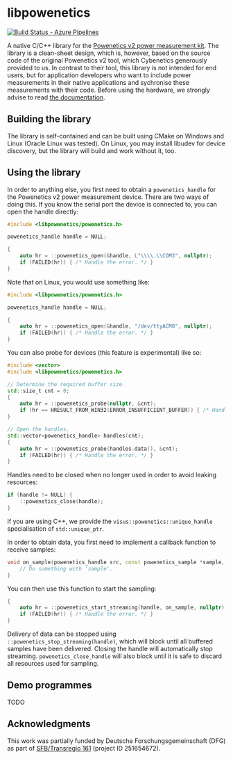 # libpowenetics
[![Build Status - Azure Pipelines][build-button]][build-link]

[build-button]: https://img.shields.io/github/checks-status/UniStuttgart-VISUS/libpowenetics/master?label=Azure%20Pipelines&logo=Azure%20Pipelines
[build-link]: https://devops.visus.uni-stuttgart.de/tfs/VIS(US)/External%20Pipelines/_build/latest?definitionId=46&branchName=master

A native C/C++ library for the [Powenetics v2 power measurement kit](https://www.cybenetics.com/index.php?option=powenetics). The library is a clean-sheet design, which is, however, based on the source code of the original Powenetics v2 tool, which Cybenetics generously provided to us. In contrast to their tool, this library is not intended for end users, but for application developers who want to include power measurements in their native applications and sychronise these measurements with their code. Before using the hardware, we strongly advise to read [the documentation](https://hwbusters.com/gpu/powenetics-users-manual/).

## Building the library
The library is self-contained and can be built using CMake on Windows and Linux (Oracle Linux was tested). On Linux, you may install libudev for device discovery, but the library will build and work without it, too.

## Using the library
In order to anything else, you first need to obtain a `powenetics_handle` for the Powenetics v2 power measurement device. There are two ways of doing this. If you know the serial port the device is connected to, you can open the handle directly:
```c++
#include <libpowenetics/powenetics.h>

powenetics_handle handle = NULL;

{
    auto hr = ::powenetics_open(&handle, L"\\\\.\\COM3", nullptr);
    if (FAILED(hr)) { /* Handle the error. */ }
}
```

Note that on Linux, you would use something like:
```c++
#include <libpowenetics/powenetics.h>

powenetics_handle handle = NULL;

{
    auto hr = ::powenetics_open(&handle, "/dev/ttyACM0", nullptr);
    if (FAILED(hr)) { /* Handle the error. */ }
}
```

You can also probe for devices (this feature is experimental) like so:
```c++
#include <vector>
#include <libpowenetics/powenetics.h>

// Determine the required buffer size.
std::size_t cnt = 0;
{
    auto hr = ::powenetics_probe(nullptr, &cnt);
    if (hr == HRESULT_FROM_WIN32(ERROR_INSUFFICIENT_BUFFER)) { /* Handle the error. */ }
}

// Open the handles.
std::vector<powenetics_handle> handles(cnt);
{
    auto hr = ::powenetics_probe(handles.data(), &cnt);
    if (FAILED(hr)) { /* Handle the error. */ }
}
```

Handles need to be closed when no longer used in order to avoid leaking resources:
```c++
if (handle != NULL) {
    ::powenetics_close(handle);
}
```

If you are using C++, we provide the `visus::powenetics::unique_handle` specialisation of `std::unique_ptr`.

In order to obtain data, you first need to implement a callback function to receive samples:
```c++
void on_sample(powenetics_handle src, const powenetics_sample *sample, void *ctx) {
    // Do something with 'sample'.
}
```

You can then use this function to start the sampling:
```c++
{
    auto hr = ::powenetics_start_streaming(handle, on_sample, nullptr);
    if (FAILED(hr)) { /* Handle the error. */ }
}
```

Delivery of data can be stopped using `::powenetics_stop_streaming(handle)`, which will block until all buffered samples have been delivered. Closing the handle will automatically stop streaming. `powenetics_close_handle` will also block until it is safe to discard all resources used for sampling.

## Demo programmes
TODO

## Acknowledgments
This work was partially funded by Deutsche Forschungsgemeinschaft (DFG) as part of [SFB/Transregio 161](https://www.sfbtrr161.de) (project ID 251654672).
